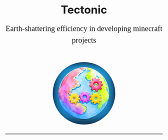 <style>
h1 {
    font-size: 2.5em;
    line-height: 2.5em;
    margin: 0 0 -0.75em 0;
}

p {
    font-family: Verdana, serif;
    font-size: 1.5em;
    line-height: 1.5em;
}


.line {
    height: 0.25rem;
    background: darkgray;
}

.center {
    text-align: center;
}

.subtext {
    font-family: Bahnschrift, serif;
    font-size: 1.75em;
    padding: 0 0 0.5em 0;
}
</style>

[//]: # (Beginn README)

<div class="center">
    <h1>Tectonic</h1>
    <p class="subtext">Earth-shattering efficiency in developing minecraft projects</p>
    <img src="assets/logo.png" alt="Tectonic logo" style="border-radius: 100px; margin: 3% 0 5% 0">
</div>
<div class="line"></div>
<div>

</div>
